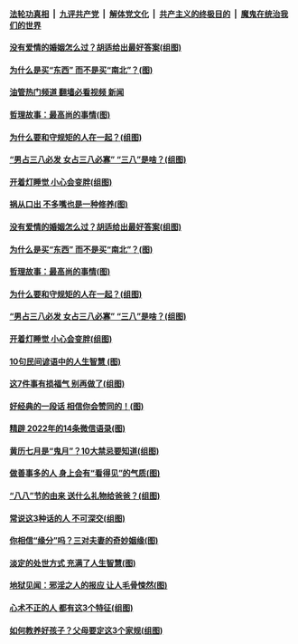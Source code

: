 ####  [法轮功真相](../../../../basic/blob/master/README.md?t=08122101) &nbsp;|&nbsp; [九评共产党](../../../../9ping.md/blob/master/README.md?t=08122101) &nbsp;|&nbsp; [解体党文化](../../../../jtdwh.md/blob/master/README.md?t=08122101)  &nbsp;|&nbsp; [共产主义的终极目的](../../../../gczydzjmd.md/blob/master/README.md?t=08122101) &nbsp;|&nbsp; [魔鬼在统治我们的世界](../../../../mgztzwmdsj.md/blob/master/README.md?t=08122101) 

#### [没有爱情的婚姻怎么过？胡适给出最好答案(组图)](../pages/p8/1012711.md?t=08122101) 

#### [为什么是买“东西” 而不是买“南北”？(图)](../pages/p8/1013929.md?t=08122101) 

#### [油管热门频道 翻墙必看视频 新闻](http://45.76.130.85:81/youtube.html?08122101)

#### [哲理故事：最高尚的事情(图)](../pages/p8/1014072.md?t=08122101) 

#### [为什么要和守规矩的人在一起？(组图)](../pages/p8/1013728.md?t=08122101) 

#### [“男占三八必发 女占三八必寡” “三八”是啥？(组图)](../pages/p8/1013530.md?t=08122101) 

#### [开着灯睡觉 小心会变胖(组图)](../pages/p8/1013730.md?t=08122101) 

#### [祸从口出 不多嘴也是一种修养(图)](../pages/p8/1013934.md?t=08122101) 

#### [没有爱情的婚姻怎么过？胡适给出最好答案(组图)](../pages/p8/1012711.md?t=08122101) 

#### [为什么是买“东西” 而不是买“南北”？(图)](../pages/p8/1013929.md?t=08122101) 

#### [哲理故事：最高尚的事情(图)](../pages/p8/1014072.md?t=08122101) 

#### [为什么要和守规矩的人在一起？(组图)](../pages/p8/1013728.md?t=08122101) 

#### [“男占三八必发 女占三八必寡” “三八”是啥？(组图)](../pages/p8/1013530.md?t=08122101) 

#### [开着灯睡觉 小心会变胖(组图)](../pages/p8/1013730.md?t=08122101) 

#### [10句民间谚语中的人生智慧 (图)](../pages/p8/1013851.md?t=08122101) 

#### [这7件事有损福气 别再做了(组图)](../pages/p8/1011063.md?t=08122101) 

#### [好经典的一段话 相信你会赞同的！(图)](../pages/p8/1013806.md?t=08122101) 

#### [精辟 2022年的14条微信语录(图)](../pages/p8/1013540.md?t=08122101) 

#### [黄历七月是“鬼月”？10大禁忌要知道(组图)](../pages/p8/1012473.md?t=08122101) 

#### [做善事多的人 身上会有“看得见”的气质(图)](../pages/p8/1013546.md?t=08122101) 

#### [“八八”节的由来 送什么礼物给爸爸？(组图)](../pages/p8/1013729.md?t=08122101) 

#### [常说这3种话的人 不可深交(组图)](../pages/p8/1012805.md?t=08122101) 

#### [你相信“缘分”吗？三对夫妻的奇妙姻缘(图)](../pages/p8/1013697.md?t=08122101) 

#### [淡定的处世方式 充满了人生智慧(图)](../pages/p8/1013374.md?t=08122101) 

#### [地狱见闻：邪淫之人的报应 让人毛骨悚然(图)](../pages/p8/1013549.md?t=08122101) 

#### [心术不正的人 都有这3个特征(组图)](../pages/p8/1013120.md?t=08122101) 

#### [如何教养好孩子？父母要定这3个家规(组图)](../pages/p8/1013564.md?t=08122101) 

<img src='http://gfw-breaker.win/goodnews/indexes/p8.md' width='0px' height='0px'/>
